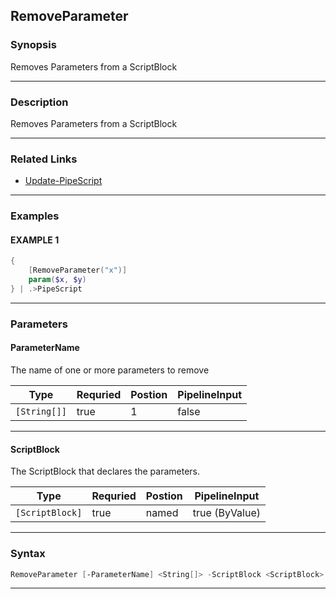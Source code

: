 
RemoveParameter
---------------
### Synopsis
Removes Parameters from a ScriptBlock

---
### Description

Removes Parameters from a ScriptBlock

---
### Related Links
* [Update-PipeScript](Update-PipeScript.md)
---
### Examples
#### EXAMPLE 1
```PowerShell
{
    [RemoveParameter("x")]
    param($x, $y)
} | .>PipeScript
```

---
### Parameters
#### **ParameterName**

The name of one or more parameters to remove



|Type            |Requried|Postion|PipelineInput|
|----------------|--------|-------|-------------|
|```[String[]]```|true    |1      |false        |
---
#### **ScriptBlock**

The ScriptBlock that declares the parameters.



|Type               |Requried|Postion|PipelineInput |
|-------------------|--------|-------|--------------|
|```[ScriptBlock]```|true    |named  |true (ByValue)|
---
### Syntax
```PowerShell
RemoveParameter [-ParameterName] <String[]> -ScriptBlock <ScriptBlock> [<CommonParameters>]
```
---



